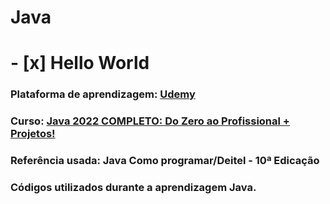 # Java

# - [x] Hello World

### Plataforma de aprendizagem: [Udemy](https://www.udemy.com/) 
### Curso: [Java 2022 COMPLETO: Do Zero ao Profissional + Projetos!](https://www.udemy.com/course/fundamentos-de-programacao-com-java)

### Referência usada: Java Como programar/Deitel - 10ª Edicação

### Códigos utilizados durante a aprendizagem Java.
